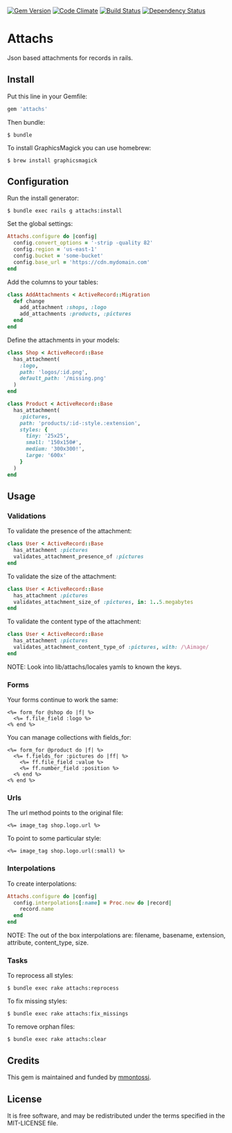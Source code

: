 [![Gem Version](https://badge.fury.io/rb/attachs.svg)](http://badge.fury.io/rb/attachs)
[![Code Climate](https://codeclimate.com/github/mmontossi/attachs/badges/gpa.svg)](https://codeclimate.com/github/mmontossi/attachs)
[![Build Status](https://travis-ci.org/mmontossi/attachs.svg)](https://travis-ci.org/mmontossi/attachs)
[![Dependency Status](https://gemnasium.com/mmontossi/attachs.svg)](https://gemnasium.com/mmontossi/attachs)

# Attachs

Json based attachments for records in rails.

## Install

Put this line in your Gemfile:
```ruby
gem 'attachs'
```

Then bundle:
```
$ bundle
```

To install GraphicsMagick you can use homebrew:
```
$ brew install graphicsmagick
```

## Configuration

Run the install generator:
```
$ bundle exec rails g attachs:install
```

Set the global settings:
```ruby
Attachs.configure do |config|
  config.convert_options = '-strip -quality 82'
  config.region = 'us-east-1'
  config.bucket = 'some-bucket'
  config.base_url = 'https://cdn.mydomain.com'
end
```

Add the columns to your tables:
```ruby
class AddAttachments < ActiveRecord::Migration
  def change
    add_attachment :shops, :logo
    add_attachments :products, :pictures
  end
end
```

Define the attachments in your models:
```ruby
class Shop < ActiveRecord::Base
  has_attachment(
    :logo,
    path: 'logos/:id.png',
    default_path: '/missing.png'
  )
end

class Product < ActiveRecord::Base
  has_attachment(
    :pictures,
    path: 'products/:id-:style.:extension',
    styles: {
      tiny: '25x25',
      small: '150x150#',
      medium: '300x300!',
      large: '600x'
    }
  )
end
```

## Usage

### Validations

To validate the presence of the attachment:
```ruby
class User < ActiveRecord::Base
  has_attachment :pictures
  validates_attachment_presence_of :pictures
end
```

To validate the size of the attachment:
```ruby
class User < ActiveRecord::Base
  has_attachment :pictures
  validates_attachment_size_of :pictures, in: 1..5.megabytes
end
```

To validate the content type of the attachment:
```ruby
class User < ActiveRecord::Base
  has_attachment :pictures
  validates_attachment_content_type_of :pictures, with: /\Aimage/
end

```
NOTE: Look into lib/attachs/locales yamls to known the keys.

### Forms

Your forms continue to work the same:
```erb
<%= form_for @shop do |f| %>
  <%= f.file_field :logo %>
<% end %>
```

You can manage collections with fields_for:
```erb
<%= form_for @product do |f| %>
  <%= f.fields_for :pictures do |ff| %>
    <%= ff.file_field :value %>
    <%= ff.number_field :position %>
  <% end %>
<% end %>
```

### Urls

The url method points to the original file:
```erb
<%= image_tag shop.logo.url %>
```

To point to some particular style:
```erb
<%= image_tag shop.logo.url(:small) %>
```

### Interpolations

To create interpolations:
```ruby
Attachs.configure do |config|
  config.interpolations[:name] = Proc.new do |record|
    record.name
  end
end
```

NOTE: The out of the box interpolations are: filename, basename, extension, attribute, content_type, size.

### Tasks

To reprocess all styles:
```
$ bundle exec rake attachs:reprocess
```

To fix missing styles:
```
$ bundle exec rake attachs:fix_missings
```

To remove orphan files:
```
$ bundle exec rake attachs:clear
```

## Credits

This gem is maintained and funded by [mmontossi](https://github.com/mmontossi).

## License

It is free software, and may be redistributed under the terms specified in the MIT-LICENSE file.
